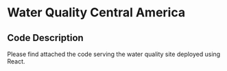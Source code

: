 # Water Quality Central America
## Code Description
Please find attached the code serving the water quality site deployed using React.

